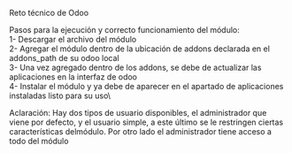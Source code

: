 Reto técnico de Odoo

Pasos para la ejecución y correcto funcionamiento del módulo:\
1- Descargar el archivo del módulo\
2- Agregar el módulo dentro de la ubicación de addons declarada en el addons_path de su odoo local\
3- Una vez agregado dentro de los addons, se debe de actualizar las aplicaciones en la interfaz de odoo\
4- Instalar el módulo y ya debe de aparecer en el apartado de aplicaciones instaladas listo para su uso\

Aclaración: Hay dos tipos de usuario disponibles, el administrador que viene por defecto, y el usuario simple, a este último se le restringen ciertas características delmódulo.
Por otro lado el administrador tiene acceso a todo del módulo
